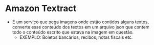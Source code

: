# Amazon Textract

 - É um serviço que pega imagens onde estão contidos alguns textos, converte esse conteúdo dos textos em um arquivo json que contem todo o conteúdo escrito que estava na imagem em questão.
   -  EXEMPLO:  Boletos bancários, recibos, notas fiscais etc.